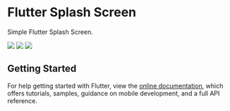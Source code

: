 # Flutter Splash Screen

Simple Flutter Splash Screen.

<img src="https://i.imgur.com/cc97wfDl.png">
<img src="https://i.imgur.com/VFL70Dbl.png">
<img src="https://i.imgur.com/DEtFI55l.png">

## Getting Started

For help getting started with Flutter, view the [online documentation](https://flutter.io/docs), which offers tutorials, samples, guidance on mobile development, and a full API reference.
